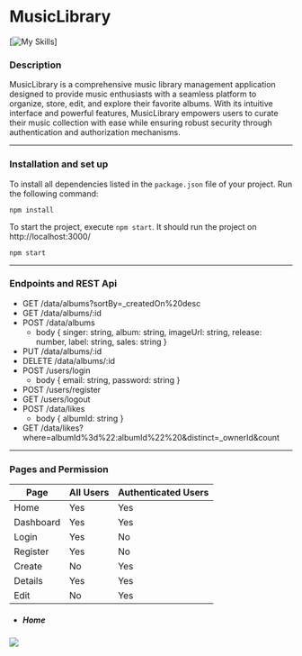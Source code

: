
# MusicLibrary

[![My Skills](https://skillicons.dev/icons?i=js,html,css)]
### Description

MusicLibrary is a comprehensive music library management application designed to provide music enthusiasts with a seamless platform to organize, store, edit, and explore their favorite albums. With its intuitive interface and powerful features, MusicLibrary empowers users to curate their music collection with ease while ensuring robust security through authentication and authorization mechanisms.

---
### Installation and set up

To install all dependencies listed in the `package.json` file of your project. Run the following command:

```
npm install
```

To start the project, execute `npm start`. It should run the project on http://localhost:3000/

```
npm start
```

---

### Endpoints and REST Api

* GET /data/albums?sortBy=_createdOn%20desc
* GET /data/albums/:id
* POST /data/albums
	* body { singer: string, album: string, imageUrl: string, release: number, label: string, sales: string }
* PUT /data/albums/:id
* DELETE /data/albums/:id
* POST /users/login
	* body { email: string, password: string }
* POST /users/register
* GET /users/logout
* POST /data/likes
	* body { albumId: string }
* GET /data/likes?where=albumId%3d%22:albumId%22%20&distinct=_ownerId&count

---

### Pages and Permission 

| Page      | All Users | Authenticated Users |
| --------- | --------- | ------------------- |
| Home      | Yes       | Yes                 |
| Dashboard | Yes       | Yes                 |
| Login     | Yes       | No                  |
| Register  | Yes       | No                  |
| Create    | No        | Yes                 |
| Details   | Yes       | Yes                 |
| Edit      | No        | Yes                 |

* ##### Home


<img src="/Users/ivan_parvanovski/Desktop/images/home.png">

